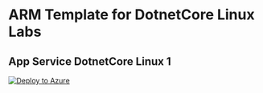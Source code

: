 # ARM Template for DotnetCore Linux Labs

## App Service DotnetCore Linux 1

[![Deploy to Azure](https://aka.ms/deploytoazurebutton)](https://portal.azure.com/#create/Microsoft.Template/uri/https%3A%2F%2Fraw.githubusercontent.com%2Fazureossd%2Farm-templates-dotnetcore%2Fmaster%2Fdotnetcore-linux-1.json)
